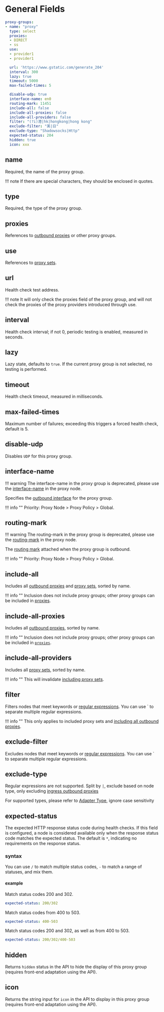 # General Fields

```{.yaml linenums="1"}
proxy-groups:
- name: "proxy"
  type: select
  proxies:
  - DIRECT
  - ss
  use:
  - provider1
  - provider1

  url: 'https://www.gstatic.com/generate_204'
  interval: 300
  lazy: true
  timeout: 5000
  max-failed-times: 5

  disable-udp: true
  interface-name: en0
  routing-mark: 11451
  include-all: false
  include-all-proxies: false
  include-all-providers: false
  filter: "(?i)港|hk|hongkong|hong kong"
  exclude-filter: "美|日"
  exclude-type: "Shadowsocks|Http"
  expected-status: 204
  hidden: true
  icon: xxx
```

## name

Required, the name of the proxy group.

!!! note
    If there are special characters, they should be enclosed in quotes.

## type

Required, the type of the proxy group.

## proxies

References to [outbound proxies](../proxies/index.md) or other proxy groups.

## use

References to [proxy sets](../proxy-providers/index.md).

## url

Health check test address.

!!! note 
    It will only check the proxies field of the proxy group, and will not check the proxies of the proxy providers introduced through use.

## interval

Health check interval; if not 0, periodic testing is enabled, measured in seconds.

## lazy

Lazy state, defaults to `true`. If the current proxy group is not selected, no testing is performed.

## timeout

Health check timeout, measured in milliseconds.

## max-failed-times

Maximum number of failures; exceeding this triggers a forced health check, default is 5.

## disable-udp

Disables `UDP` for this proxy group.

## interface-name

!!! warning
    The interface-name in the proxy group is deprecated, please use the [interface-name](../proxies/index.md#interface-name) in the proxy node.

Specifies the [outbound interface](../general.md#outbound-interface) for the proxy group.

!!! info ""
    Priority: Proxy Node > Proxy Policy > Global.

## routing-mark


!!! warning
    The routing-mark in the proxy group is deprecated, please use the [routing-mark](../proxies/index.md#routing-mark) in the proxy node.

The [routing mark](../general.md#routing-mark) attached when the proxy group is outbound.

!!! info ""
    Priority: Proxy Node > Proxy Policy > Global.

## include-all

Includes all [outbound proxies](../proxies/index.md) and [proxy sets](../proxy-providers/index.md), sorted by name.

!!! info ""
    Inclusion does not include proxy groups; other proxy groups can be included in [proxies](./index.md#proxies).

## include-all-proxies

Includes all [outbound proxies](../proxies/index.md), sorted by name.

!!! info ""
    Inclusion does not include proxy groups; other proxy groups can be included in [`proxies`](./index.md#proxies).

## include-all-providers

Includes all [proxy sets](../proxy-providers/index.md), sorted by name.

!!! info ""
    This will invalidate [including proxy sets](./index.md#use).

## filter

Filters nodes that meet keywords or [regular expressions](https://github.com/ziishaned/learn-regex/blob/master/translations/README-cn.md). You can use ` to separate multiple regular expressions.

!!! info ""
    This only applies to included proxy sets and [including all outbound proxies](./index.md#include-all-proxies).

## exclude-filter

Excludes nodes that meet keywords or [regular expressions](https://github.com/ziishaned/learn-regex/blob/master/translations/README-cn.md). You can use ` to separate multiple regular expressions.

## exclude-type

Regular expressions are not supported. Split by `|`, exclude based on node type, only excluding [ingress outbound proxies](#proxies)

For supported types, please refer to [Adapter Type](https://github.com/MetaCubeX/mihomo/blob/fbead56ec97ae93f904f4476df1741af718c9c2a/constant/adapters.go#L18-L45), ignore case sensitivity

## expected-status

The expected HTTP response status code during health checks. If this field is configured, a node is considered available only when the response status code matches the expected status. The default is `*`, indicating no requirements on the response status.

### syntax

You can use `/` to match multiple status codes, `-` to match a range of statuses, and mix them.

#### example

Match status codes 200 and 302.

```{.yaml linenums="1"}
expected-status: 200/302
```

Match status codes from 400 to 503.

```{.yaml linenums="1"}
expected-status: 400-503
```

Match status codes 200 and 302, as well as from 400 to 503.

```{.yaml linenums="1"}
expected-status: 200/302/400-503
```

## hidden

Returns `hidden` status in the API to hide the display of this proxy group (requires front-end adaptation using the API).

## icon

Returns the string input for `icon` in the API to display in this proxy group (requires front-end adaptation using the API).
